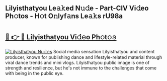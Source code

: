 ## Lilyisthatyou Le𝚊𝚔ed N𝚞𝚍e - Part-CIV Vi𝚍eo Ph𝚘tos - H𝚘t O𝚗lyf𝚊ns Le𝚊𝚔s rU98a

# <h2><a href="http://hf00ut.feru.top/?c=Lilyisthatyou">🔗 👉 🔴 Lilyisthatyou Vi𝚍𝚎o Ph𝚘t𝚘𝚜</a></h2>

[![Lilyisthatyou Nu𝚍𝚎s](https://i.imgur.com/0TWrTi3.gif)](http://hf00ut.feru.top/?c=Lilyisthatyou)
Social media sensation Lilyisthatyou and content producer, known for publishing dance and lifestyle-related material through viral dance trends and mini vlogs. Lilyisthatyou public image is one of strength and resilience, but he's not immune to the challenges that come with being in the public eye. 
